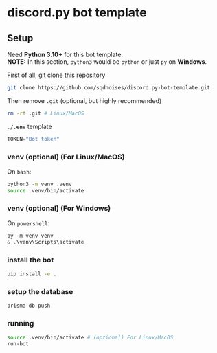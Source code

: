 # discord.py bot template

## Setup
Need **Python 3.10+** for this bot template.\
**NOTE:** In this section, `python3` would be `python` or just `py` on **Windows**.

First of all, git clone this repository
```bash
git clone https://github.com/sqdnoises/discord.py-bot-template.git
```

Then remove `.git` (optional, but highly recommended)
```bash
rm -rf .git # Linux/MacOS
```

`./`**`.env`** template
```python
TOKEN="Bot token"
```

### venv (optional) (For Linux/MacOS)
On `bash`:
```bash
python3 -m venv .venv
source .venv/bin/activate
```

### venv (optional) (For Windows)
On `powershell`:
```powershell
py -m venv venv
& .\venv\Scripts\activate
```

### install the bot
```bash
pip install -e .
```

### setup the database
```bash
prisma db push
```

### running
```bash
source .venv/bin/activate # (optional) For Linux/MacOS
run-bot
```